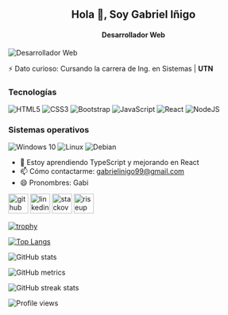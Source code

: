 ### <h2 align=center>Hola 👋, Soy Gabriel Iñigo</h2>
#### <h4 align=center><strong>Desarrollador Web</strong></h4>
![Desarrollador Web](https://www.tokioschool.com/wp-content/uploads/2022/02/programador-android-sueldo.jpg.webp)

⚡ Dato curioso: Cursando la carrera de Ing. en Sistemas | **UTN** 


### Tecnologías
<img alt="HTML5" src="https://img.shields.io/badge/html5-%23E34F26.svg?style=for-the-badge&logo=html5&logoColor=white"/> <img alt="CSS3" src="https://img.shields.io/badge/css3-%231572B6.svg?style=for-the-badge&logo=css3&logoColor=white"/> <img alt="Bootstrap" src="https://img.shields.io/badge/bootstrap-%23563D7C.svg?style=for-the-badge&logo=bootstrap&logoColor=white"/> <img alt="JavaScript" src="https://img.shields.io/badge/javascript-%23323330.svg?style=for-the-badge&logo=javascript&logoColor=%23F7DF1E"/> <img alt="React" src="https://img.shields.io/badge/react-%2320232a.svg?style=for-the-badge&logo=react&logoColor=%2361DAFB"/> <img alt="NodeJS" src="https://img.shields.io/badge/node.js-%2343853D.svg?style=for-the-badge&logo=node-dot-js&logoColor=white"/>
 
 
  ### Sistemas operativos
 <img alt="Windows 10" src="https://img.shields.io/badge/Windows-0078D6?style=for-the-badge&logo=windows&logoColor=white" /> <img alt="Linux" src="https://img.shields.io/badge/Linux-FCC624?style=for-the-badge&logo=linux&logoColor=black"> <img alt="Debian" src="https://img.shields.io/badge/Debian-D70A53?style=for-the-badge&logo=debian&logoColor=white" /> 


- 🌱 Estoy aprendiendo TypeScript y mejorando en React
- 📫 Cómo contactarme: gabrielinigo99@gmail.com 
- 😄 Pronombres: Gabi 


[<img src='https://cdn.jsdelivr.net/npm/simple-icons@3.0.1/icons/github.svg' alt='github' height='40'>](https://github.com/ginigo-arg)  [<img src='https://cdn.jsdelivr.net/npm/simple-icons@3.0.1/icons/linkedin.svg' alt='linkedin' height='40'>](https://www.linkedin.com/in/gabriel-inigo/)  [<img src='https://cdn.jsdelivr.net/npm/simple-icons@3.0.1/icons/stackoverflow.svg' alt='stackoverflow' height='40'>](https://stackoverflow.com/users/270922)  [<img src='https://cdn.jsdelivr.net/npm/simple-icons@3.0.1/icons/riseup.svg' alt='riseup' height='40'>](awdawd)  

[![trophy](https://github-profile-trophy.vercel.app/?username=ginigo-arg)](https://github.com/ryo-ma/github-profile-trophy)

[![Top Langs](https://github-readme-stats.vercel.app/api/top-langs/?username=ginigo-arg)](https://github.com/anuraghazra/github-readme-stats)

![GitHub stats](https://github-readme-stats.vercel.app/api?username=ginigo-arg&show_icons=true)  

![GitHub metrics](https://metrics.lecoq.io/ginigo-arg)  

![GitHub streak stats](https://github-readme-streak-stats.herokuapp.com/?user=ginigo-arg)  

![Profile views](https://gpvc.arturio.dev/ginigo-arg)  
